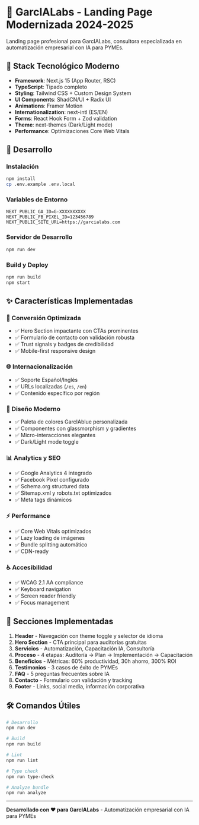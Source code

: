 # 🤖 GarcIALabs - Landing Page Modernizada 2024-2025

Landing page profesional para GarcIALabs, consultora especializada en automatización empresarial con IA para PYMEs.

## 🚀 Stack Tecnológico Moderno

- **Framework**: Next.js 15 (App Router, RSC)
- **TypeScript**: Tipado completo
- **Styling**: Tailwind CSS + Custom Design System
- **UI Components**: ShadCN/UI + Radix UI
- **Animations**: Framer Motion
- **Internationalization**: next-intl (ES/EN)
- **Forms**: React Hook Form + Zod validation
- **Theme**: next-themes (Dark/Light mode)
- **Performance**: Optimizaciones Core Web Vitals

## 🚀 Desarrollo

### Instalación
```bash
npm install
cp .env.example .env.local
```

### Variables de Entorno
```env
NEXT_PUBLIC_GA_ID=G-XXXXXXXXXX
NEXT_PUBLIC_FB_PIXEL_ID=123456789
NEXT_PUBLIC_SITE_URL=https://garcialabs.com
```

### Servidor de Desarrollo
```bash
npm run dev
```

### Build y Deploy
```bash
npm run build
npm start
```

## ✨ Características Implementadas

### 🎯 Conversión Optimizada
- ✅ Hero Section impactante con CTAs prominentes
- ✅ Formulario de contacto con validación robusta
- ✅ Trust signals y badges de credibilidad
- ✅ Mobile-first responsive design

### 🌐 Internacionalización
- ✅ Soporte Español/Inglés
- ✅ URLs localizadas (`/es`, `/en`)
- ✅ Contenido específico por región

### 🎨 Diseño Moderno
- ✅ Paleta de colores GarcIAblue personalizada
- ✅ Componentes con glassmorphism y gradientes
- ✅ Micro-interacciones elegantes
- ✅ Dark/Light mode toggle

### 📊 Analytics y SEO
- ✅ Google Analytics 4 integrado
- ✅ Facebook Pixel configurado
- ✅ Schema.org structured data
- ✅ Sitemap.xml y robots.txt optimizados
- ✅ Meta tags dinámicos

### ⚡ Performance
- ✅ Core Web Vitals optimizados
- ✅ Lazy loading de imágenes
- ✅ Bundle splitting automático
- ✅ CDN-ready

### ♿ Accesibilidad
- ✅ WCAG 2.1 AA compliance
- ✅ Keyboard navigation
- ✅ Screen reader friendly
- ✅ Focus management

## 🎯 Secciones Implementadas

1. **Header** - Navegación con theme toggle y selector de idioma
2. **Hero Section** - CTA principal para auditorías gratuitas
3. **Servicios** - Automatización, Capacitación IA, Consultoría
4. **Proceso** - 4 etapas: Auditoría → Plan → Implementación → Capacitación
5. **Beneficios** - Métricas: 60% productividad, 30h ahorro, 300% ROI
6. **Testimonios** - 3 casos de éxito de PYMEs
7. **FAQ** - 5 preguntas frecuentes sobre IA
8. **Contacto** - Formulario con validación y tracking
9. **Footer** - Links, social media, información corporativa

## 🛠️ Comandos Útiles

```bash
# Desarrollo
npm run dev

# Build
npm run build

# Lint
npm run lint

# Type check
npm run type-check

# Analyze bundle
npm run analyze
```

---

**Desarrollado con ❤️ para GarcIALabs** - Automatización empresarial con IA para PYMEs

